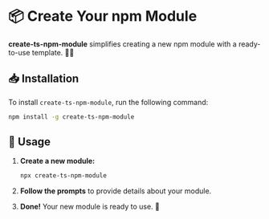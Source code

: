 # 📦 Create Your npm Module

**create-ts-npm-module** simplifies creating a new npm module with a ready-to-use template. 🎉🚀

## 📥 Installation

To install `create-ts-npm-module`, run the following command:

```bash
npm install -g create-ts-npm-module
```

## 🚀 Usage

1. **Create a new module:**

   ```bash
   npx create-ts-npm-module
   ```

2. **Follow the prompts** to provide details about your module.

3. **Done!** Your new module is ready to use. 🎉
